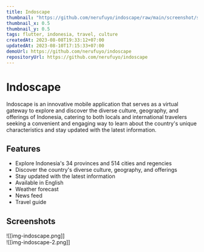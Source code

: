 ```yaml
---
title: Indoscape
thumbnail: "https://github.com/nerufuyo/indoscape/raw/main/screenshot/screenshot2.jpg"
thumbnail_x: 0.5
thumbnail_y: 0.5
tags: flutter, indonesia, travel, culture
createdAt: 2023-08-08T19:33:12+07:00
updatedAt: 2023-08-10T17:15:33+07:00
demoUrl: https://github.com/nerufuyo/indoscape
repositoryUrl: https://github.com/nerufuyo/indoscape
---
```

# Indoscape

Indoscape is an innovative mobile application that serves as a virtual gateway to explore and discover the diverse culture, geography, and offerings of Indonesia, catering to both locals and international travelers seeking a convenient and engaging way to learn about the country's unique characteristics and stay updated with the latest information.

## Features

- Explore Indonesia's 34 provinces and 514 cities and regencies
- Discover the country's diverse culture, geography, and offerings
- Stay updated with the latest information
- Available in English
- Weather forecast
- News feed
- Travel guide

## Screenshots

![[img-indoscape.png]]  
![[img-indoscape-2.png]]